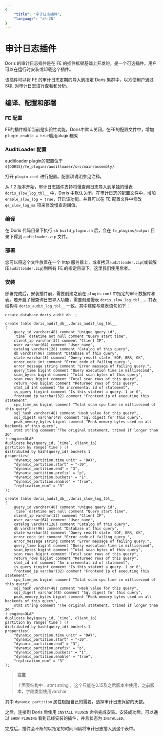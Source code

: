 ```yaml
---
{
    "title": "审计日志插件",
    "language": "zh-CN"
}
---
```


<!-- 
Licensed to the Apache Software Foundation (ASF) under one
or more contributor license agreements.  See the NOTICE file
distributed with this work for additional information
regarding copyright ownership.  The ASF licenses this file
to you under the Apache License, Version 2.0 (the
"License"); you may not use this file except in compliance
with the License.  You may obtain a copy of the License at

  http://www.apache.org/licenses/LICENSE-2.0

Unless required by applicable law or agreed to in writing,
software distributed under the License is distributed on an
"AS IS" BASIS, WITHOUT WARRANTIES OR CONDITIONS OF ANY
KIND, either express or implied.  See the License for the
specific language governing permissions and limitations
under the License.
-->

# 审计日志插件

Doris 的审计日志插件是在 FE 的插件框架基础上开发的。是一个可选插件。用户可以在运行时安装或卸载这个插件。

该插件可以将 FE 的审计日志定期的导入到指定 Doris 集群中，以方便用户通过 SQL 对审计日志进行查看和分析。

## 编译、配置和部署

### FE 配置

FE的插件框架当前是实验性功能，Doris中默认关闭，在FE的配置文件中，增加`plugin_enable = true`启用plugin框架

### AuditLoader 配置

auditloader plugin的配置位于`${DORIS}/fe_plugins/auditloader/src/main/assembly/`.

打开 `plugin.conf` 进行配置。配置项说明参见注释。

<version since="1.2.0"></version>
从 1.2 版本开始，审计日志插件支持将慢查询日志导入到单独的慢表 `doris_slow_log_tbl__` 中，Doris 中默认关闭，在审计日志的配置文件中，增加 `enable_slow_log = true`，开启该功能。并且可以在 FE 配置文件中修改 `qe_slow_log_ms` 项来修改慢查询阈值。

### 编译

在 Doris 代码目录下执行 `sh build_plugin.sh` 后，会在 `fe_plugins/output` 目录下得到 `auditloader.zip` 文件。

### 部署

您可以将这个文件放置在一个 http 服务器上，或者拷贝`auditloader.zip`(或者解压`auditloader.zip`)到所有 FE 的指定目录下。这里我们使用后者。

### 安装

部署完成后，安装插件前，需要创建之前在 `plugin.conf` 中指定的审计数据库和表。若开启了慢查询日志导入功能，需要创建慢表 `doris_slow_log_tbl__`，其表结构与 `doris_audit_log_tbl__` 一致。其中建库与建表语句如下：

```
create database doris_audit_db__;

create table doris_audit_db__.doris_audit_log_tbl__
(
    query_id varchar(48) comment "Unique query id",
    `time` datetime not null comment "Query start time",
    client_ip varchar(32) comment "Client IP",
    user varchar(64) comment "User name",
    catalog varchar(128) comment "Catalog of this query",
    db varchar(96) comment "Database of this query",
    state varchar(8) comment "Query result state. EOF, ERR, OK",
    error_code int comment "Error code of failing query.",
    error_message string comment "Error message of failing query.",
    query_time bigint comment "Query execution time in millisecond",
    scan_bytes bigint comment "Total scan bytes of this query",
    scan_rows bigint comment "Total scan rows of this query",
    return_rows bigint comment "Returned rows of this query",
    stmt_id int comment "An incremental id of statement",
    is_query tinyint comment "Is this statemt a query. 1 or 0",
    frontend_ip varchar(32) comment "Frontend ip of executing this statement",
    cpu_time_ms bigint comment "Total scan cpu time in millisecond of this query",
    sql_hash varchar(48) comment "Hash value for this query",
    sql_digest varchar(48) comment "Sql digest for this query",
    peak_memory_bytes bigint comment "Peak memory bytes used on all backends of this query",
    stmt string comment "The original statement, trimed if longer than 2G"
) engine=OLAP
duplicate key(query_id, `time`, client_ip)
partition by range(`time`) ()
distributed by hash(query_id) buckets 1
properties(
    "dynamic_partition.time_unit" = "DAY",
    "dynamic_partition.start" = "-30",
    "dynamic_partition.end" = "3",
    "dynamic_partition.prefix" = "p",
    "dynamic_partition.buckets" = "1",
    "dynamic_partition.enable" = "true",
    "replication_num" = "3"
);

create table doris_audit_db__.doris_slow_log_tbl__
(
    query_id varchar(48) comment "Unique query id",
    `time` datetime not null comment "Query start time",
    client_ip varchar(32) comment "Client IP",
    user varchar(64) comment "User name",
    catalog varchar(128) comment "Catalog of this query",
    db varchar(96) comment "Database of this query",
    state varchar(8) comment "Query result state. EOF, ERR, OK",
    error_code int comment "Error code of failing query.",
    error_message string comment "Error message of failing query.",
    query_time bigint comment "Query execution time in millisecond",
    scan_bytes bigint comment "Total scan bytes of this query",
    scan_rows bigint comment "Total scan rows of this query",
    return_rows bigint comment "Returned rows of this query",
    stmt_id int comment "An incremental id of statement",
    is_query tinyint comment "Is this statemt a query. 1 or 0",
    frontend_ip varchar(32) comment "Frontend ip of executing this statement",
    cpu_time_ms bigint comment "Total scan cpu time in millisecond of this query",
    sql_hash varchar(48) comment "Hash value for this query",
    sql_digest varchar(48) comment "Sql digest for this query",
    peak_memory_bytes bigint comment "Peak memory bytes used on all backends of this query",
    stmt string comment "The original statement, trimed if longer than 2G "
) engine=OLAP
duplicate key(query_id, `time`, client_ip)
partition by range(`time`) ()
distributed by hash(query_id) buckets 1
properties(
    "dynamic_partition.time_unit" = "DAY",
    "dynamic_partition.start" = "-30",
    "dynamic_partition.end" = "3",
    "dynamic_partition.prefix" = "p",
    "dynamic_partition.buckets" = "1",
    "dynamic_partition.enable" = "true",
    "replication_num" = "3"
);
```

>**注意**
>
> 上面表结构中：stmt string ，这个只能在0.15及之后版本中使用，之前版本，字段类型使用varchar

其中 `dynamic_partition` 属性根据自己的需要，选择审计日志保留的天数。

之后，连接到 Doris 后使用 `INSTALL PLUGIN` 命令完成安装。安装成功后，可以通过 `SHOW PLUGINS` 看到已经安装的插件，并且状态为 `INSTALLED`。

完成后，插件会不断的以指定的时间间隔将审计日志插入到这个表中。

